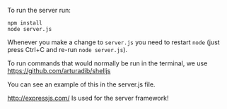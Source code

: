 To run the server run:


```
npm install
node server.js
```

Whenever you make a change to `server.js` you need to restart `node` (just press Ctrl+C and re-run `node server.js`).


To run commands that would normally be run in the terminal, we use https://github.com/arturadib/shelljs

You can see an example of this in the server.js file.


http://expressjs.com/  Is used for the server framework!

